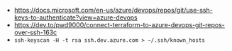 
- https://docs.microsoft.com/en-us/azure/devops/repos/git/use-ssh-keys-to-authenticate?view=azure-devops
- https://dev.to/pwd9000/connect-terraform-to-azure-devops-git-repos-over-ssh-163c
- `ssh-keyscan -H -t rsa ssh.dev.azure.com > ~/.ssh/known_hosts`